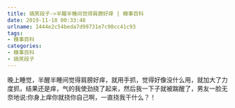 ```yaml
---
title: 搞笑段子->半醒半睡间觉得肩膀好痒 | 糗事百科
date: 2019-11-18 00:33:48
urlname: 1444e2c54beda7d99731e7c90cc41c93
tags: 
- 糗事百科
categories:
- 糗事百科
- 搞笑段子
---
```

晚上睡觉，半醒半睡间觉得肩膀好痒，就用手抓，觉得好像没什么用，就加大了力度抓，结果还是痒，气的我使劲挠了起来，然后我一下子就被踹醒了，男友一脸无奈地说:你身上痒你就挠你自己啊，一直挠我干什么？！


